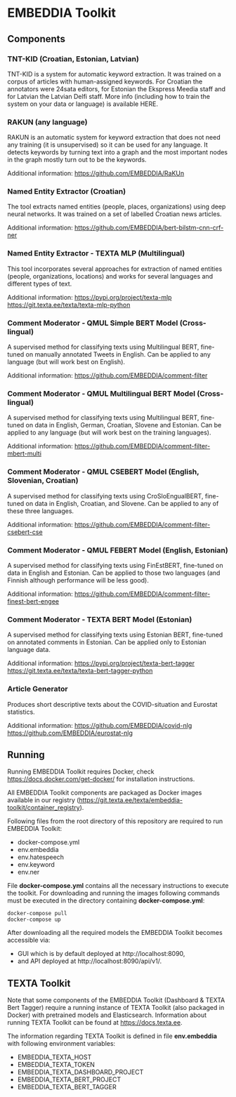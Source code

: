 # EMBEDDIA Toolkit

## Components

### TNT-KID (Croatian, Estonian, Latvian)
TNT-KID is a system for automatic keyword extraction. It was trained on a corpus of articles with human-assigned keywords. For Croatian the annotators were 24sata editors, for Estonian the Ekspress Meedia staff and for Latvian the Latvian Delfi staff. More info (including how to train the system on your data or language) is available HERE.

### RAKUN (any language)
RAKUN is an automatic system for keyword extraction that does not need any training (it is unsupervised) so it can be used for any language. It detects keywords by turning text into a graph and the most important nodes in the graph mostly turn out to be the keywords.

Additional information: https://github.com/EMBEDDIA/RaKUn

### Named Entity Extractor (Croatian)
The tool extracts named entities (people, places, organizations) using deep neural networks. It was trained on a set of labelled Croatian news articles.

Additional information: https://github.com/EMBEDDIA/bert-bilstm-cnn-crf-ner

### Named Entity Extractor - TEXTA MLP (Multilingual)
This tool incorporates several approaches for extraction of named entities (people, organizations, locations) and works for several languages and different types of text.

Additional information: https://pypi.org/project/texta-mlp https://git.texta.ee/texta/texta-mlp-python

### Comment Moderator - QMUL Simple BERT Model (Cross-lingual)
A supervised method for classifying texts using Multilingual BERT, fine-tuned on manually annotated Tweets in English. Can be applied to any language (but will work best on English).

Additional information: https://github.com/EMBEDDIA/comment-filter

### Comment Moderator - QMUL Multilingual BERT Model (Cross-lingual)
A supervised method for classifying texts using Multilingual BERT, fine-tuned on data in English, German, Croatian, Slovene and Estonian. Can be applied to any language (but will work best on the training languages).

Additional information: https://github.com/EMBEDDIA/comment-filter-mbert-multi

### Comment Moderator - QMUL CSEBERT Model (English, Slovenian, Croatian)
A supervised method for classifying texts using CroSloEngualBERT, fine-tuned on data in English, Croatian, and Slovene. Can be applied to any of these three languages.

Additional information: https://github.com/EMBEDDIA/comment-filter-csebert-cse

### Comment Moderator - QMUL FEBERT Model (English, Estonian)
A supervised method for classifying texts using FinEstBERT, fine-tuned on data in English and Estonian. Can be applied to those two languages (and Finnish although performance will be less good).

Additional information: https://github.com/EMBEDDIA/comment-filter-finest-bert-engee

### Comment Moderator - TEXTA BERT Model (Estonian)
A supervised method for classifying texts using Estonian BERT, fine-tuned on annotated comments in Estonian. Can be applied only to Estonian language data.

Additional information: https://pypi.org/project/texta-bert-tagger https://git.texta.ee/texta/texta-bert-tagger-python

### Article Generator
Produces short descriptive texts about the COVID-situation and Eurostat statistics.

Additional information: https://github.com/EMBEDDIA/covid-nlg https://github.com/EMBEDDIA/eurostat-nlg


## Running

Running EMBEDDIA Toolkit requires Docker, check https://docs.docker.com/get-docker/ for installation instructions.

All EMBEDDIA Toolkit components are packaged as Docker images available in our registry (https://git.texta.ee/texta/embeddia-toolkit/container_registry).

Following files from the root directory of this repository are required to run EMBEDDIA Toolkit:
* docker-compose.yml
* env.embeddia
* env.hatespeech
* env.keyword
* env.ner

File **docker-compose.yml** contains all the necessary instructions to execute the toolkit. For downloading and running the images following commands must be executed in the directory containing **docker-compose.yml**:

```
docker-compose pull
docker-compose up
```
After downloading all the required models the EMBEDDIA Toolkit becomes accessible via:

* GUI which is by default deployed at http://localhost:8090,
* and API deployed at http://localhost:8090/api/v1/.

## TEXTA Toolkit
Note that some components of the EMBEDDIA Toolkit (Dashboard & TEXTA Bert Tagger) require a running instance of TEXTA Toolkit (also packaged in Docker) with pretrained models and Elasticsearch. Information about running TEXTA Toolkit can be found at https://docs.texta.ee.

The information regarding TEXTA Toolkit is defined in file **env.embeddia** with following environment variables:

* EMBEDDIA_TEXTA_HOST
* EMBEDDIA_TEXTA_TOKEN
* EMBEDDIA_TEXTA_DASHBOARD_PROJECT
* EMBEDDIA_TEXTA_BERT_PROJECT
* EMBEDDIA_TEXTA_BERT_TAGGER

